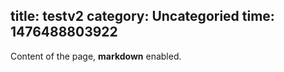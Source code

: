 title: testv2
category: Uncategoried
time: 1476488803922
---
Content of the page, **markdown** enabled.
